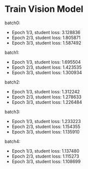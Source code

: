 # Train Vision Model
batch0: 
- Epoch 1/3, student loss: 3.128836
- Epoch 2/3, student loss: 1.805871
- Epoch 3/3, student loss: 1.587492

batch1:
- Epoch 1/3, student loss: 1.695504
- Epoch 2/3, student loss: 1.423535
- Epoch 3/3, student loss: 1.300934

batch2:
- Epoch 1/3, student loss: 1.312242
- Epoch 2/3, student loss: 1.278633
- Epoch 3/3, student loss: 1.226484

batch3:
- Epoch 1/3, student loss: 1.233223
- Epoch 2/3, student loss: 1.154355
- Epoch 3/3, student loss: 1.135910

batch4:
- Epoch 1/3, student loss: 1.137480
- Epoch 2/3, student loss: 1.115273
- Epoch 3/3, student loss: 1.108699
